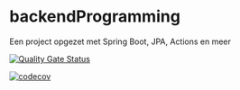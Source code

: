 # backendProgramming
Een project opgezet met Spring Boot, JPA, Actions en meer

[![Quality Gate Status](https://sonarcloud.io/api/project_badges/measure?project=TimovanDijk_backendProgramming&metric=alert_status)](https://sonarcloud.io/dashboard?id=TimovanDijk_backendProgramming)

[![codecov](https://codecov.io/gh/TimovanDijk/backendProgramming/branch/main/graph/badge.svg?token=NZ29X69VEP)](https://codecov.io/gh/TimovanDijk/backendProgramming)
